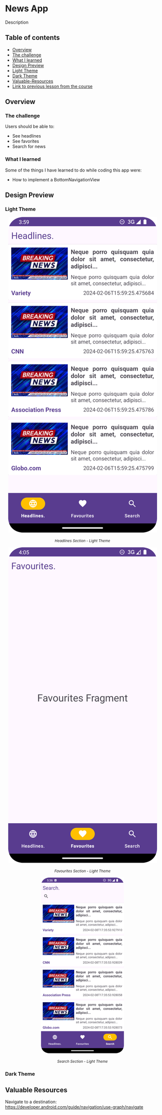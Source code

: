 
# News App

Description

## Table of contents

- [Overview](#overview)
- [The challenge](#the-challenge)
- [What I learned](#what-i-learned)
- [Design Preview](#design-preview)
- [Light Theme](#light-theme)
- [Dark Theme](#dark-theme)
- [Valuable-Resources](#valuable-resources)
- [Link to previous lesson from the course](#link-to-previous-lesson-from-the-course)

## Overview

### The challenge

Users should be able to:
- See headlines
- See favorites
- Search for news

### What I learned

Some of the things I have learned to do while coding this app were:
- How to implement a BottomNavigationView

## Design Preview

### Light Theme

<p align="center">  
<img src="design-preview/headlines-section-light-theme.png">  
</p>  
<p align="center">  
<small><em>Headlines Section - Light Theme</em></small>  
</p> 
 <p align="center">  
<img src="design-preview/favourites-section-light-theme.png">  
</p>  
<p align="center">  
<small><em>Favourites Section - Light Theme</em></small>  
</p> 
 <p align="center">  
<img src="design-preview/search-section-light-theme.png">  
</p>  
<p align="center">  
<small><em>Search Section - Light Theme</em></small>  
</p> 

### Dark Theme


## Valuable Resources  

Navigate to a destination: https://developer.android.com/guide/navigation/use-graph/navigate